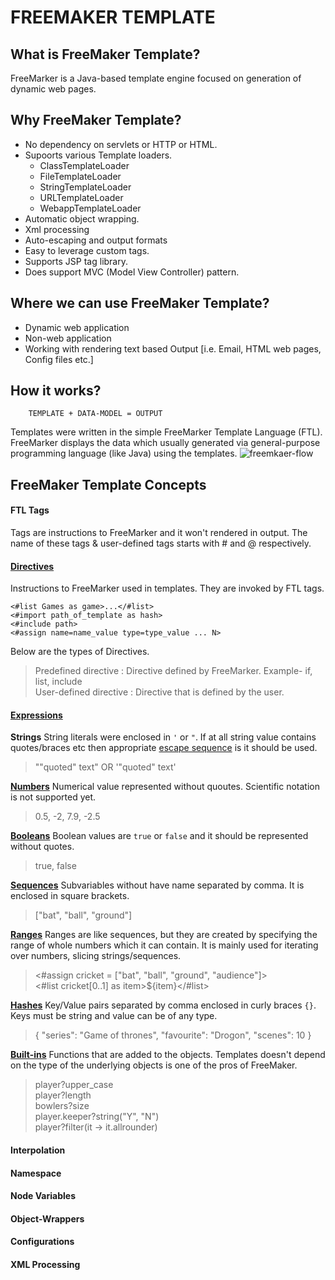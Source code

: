 # FREEMAKER TEMPLATE

## What is FreeMaker Template?
FreeMarker is a Java-based template engine focused on generation of dynamic web pages.

## Why FreeMaker Template?
- No dependency on servlets or HTTP or HTML.
- Supoorts various Template loaders.
  - ClassTemplateLoader
  - FileTemplateLoader
  - StringTemplateLoader
  - URLTemplateLoader
  - WebappTemplateLoader
- Automatic object wrapping.
- Xml processing
- Auto-escaping and output formats
- Easy to leverage custom tags.
- Supports JSP tag library.
- Does support MVC (Model View Controller) pattern.

## Where we can use FreeMaker Template?
- Dynamic web application
- Non-web application
- Working with rendering text based Output [i.e. Email, HTML web pages, Config files etc.]
## How it works?
````
    TEMPLATE + DATA-MODEL = OUTPUT
````
Templates were written in the simple FreeMarker Template Language (FTL). FreeMarker displays the data which usually generated via 
general-purpose programming language (like Java) using the templates.
![freemkaer-flow](https://user-images.githubusercontent.com/36845597/90971412-94258f80-e52d-11ea-88c6-ab920729947f.jpg)

## FreeMaker Template Concepts
#### FTL Tags
Tags are instructions to FreeMarker and it won't rendered in output. The name of these tags & user-defined tags starts with # and @ respectively.
#### [Directives](https://freemarker.apache.org/docs/ref_directives.html)
Instructions to FreeMarker used in templates. They are invoked by FTL tags.
````
<#list Games as game>...</#list>
<#import path_of_template as hash>
<#include path>
<#assign name=name_value type=type_value ... N>
````
Below are the types of Directives.<br>
> Predefined directive : Directive defined by FreeMarker. Example- if, list, include<br>
> User-defined directive : Directive that is defined by the user.

#### [Expressions](https://freemarker.apache.org/docs/dgui_template_exp.html#exp_cheatsheet)
**Strings** String literals were enclosed in `'` or `"`. If at all string value contains quotes/braces etc then appropriate [escape sequence](https://freemarker.apache.org/docs/dgui_template_exp.html#dgui_template_exp_direct_string) is it should be used.
> "\"quoted\" text" OR '\"quoted\" text'

**[Numbers](https://freemarker.apache.org/docs/dgui_template_exp.html#dgui_template_exp_direct_string)** Numerical value represented without quoutes. Scientific notation is not supported yet.
> 0.5, -2, 7.9, -2.5

**[Booleans](https://freemarker.apache.org/docs/dgui_template_exp.html#dgui_template_exp_direct_boolean)** Boolean values are `true` or `false` and it should be represented without quotes.
> true, false

**[Sequences](https://freemarker.apache.org/docs/dgui_template_exp.html#dgui_template_exp_direct_seuqence)** Subvariables without have name separated by comma. It is enclosed in square brackets.
> ["bat", "ball", "ground"]

**[Ranges](https://freemarker.apache.org/docs/dgui_template_exp.html#dgui_template_exp_direct_ranges)** Ranges are like sequences, but they are created by specifying the range of whole numbers which it can contain. It is mainly used for iterating over numbers, slicing strings/sequences.
> <#assign cricket = ["bat", "ball", "ground", "audience"]> <br>
<#list cricket[0..1] as item>${item}</#list>

**[Hashes](https://freemarker.apache.org/docs/dgui_template_exp.html#dgui_template_exp_direct_hash)** Key/Value pairs separated by comma enclosed in curly braces `{}`. Keys must be string and value can be of any type.
> { "series": "Game of thrones", "favourite": "Drogon", "scenes": 10 }

**[Built-ins](https://freemarker.apache.org/docs/dgui_template_exp.html#dgui_template_exp_builtin)** Functions that are added to the objects. Templates doesn't depend on the type of the underlying objects is one of the pros of FreeMaker.
> player?upper_case <br> player?length <br> bowlers?size <br> player.keeper?string("Y", "N") <br> player?filter(it -> it.allrounder)

#### Interpolation
#### Namespace
#### Node Variables
#### Object-Wrappers
#### Configurations
#### XML Processing
